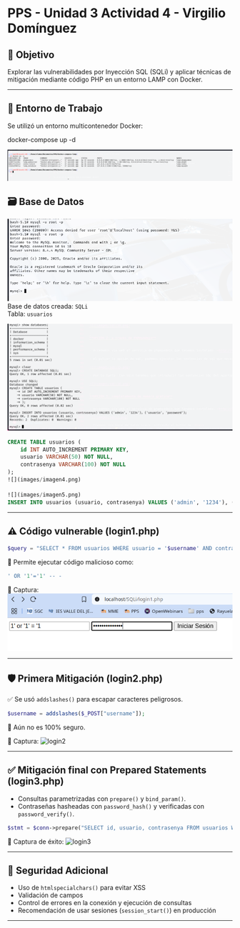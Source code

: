 # PPS - Unidad 3 Actividad 4 - Virgilio Domínguez

## 🎯 Objetivo
Explorar las vulnerabilidades por Inyección SQL (SQLi) y aplicar técnicas de mitigación mediante código PHP en un entorno LAMP con Docker.

---

## 🔧 Entorno de Trabajo

Se utilizó un entorno multicontenedor Docker:


docker-compose up -d

![](images/imagen1.png)

## 🗃️ Base de Datos
![](images/imagen2.png)
Base de datos creada: `SQLi`  
Tabla: `usuarios`

![](images/imagen3.png)
```sql
CREATE TABLE usuarios (
    id INT AUTO_INCREMENT PRIMARY KEY,
    usuario VARCHAR(50) NOT NULL,
    contrasenya VARCHAR(100) NOT NULL
);
![](images/imagen4.png)

![](images/imagen5.png)
INSERT INTO usuarios (usuario, contrasenya) VALUES ('admin', '1234'), ('usuario', 'password');
```

---

## ⚠️ Código vulnerable (login1.php)

```php
$query = "SELECT * FROM usuarios WHERE usuario = '$username' AND contrasenya = '$password'";
```

🔴 Permite ejecutar código malicioso como:

```sql
' OR '1'='1' -- -
```

🧪 Captura:
![login1](images/sqli20.png)

---

## 🛡️ Primera Mitigación (login2.php)

✅ Se usó `addslashes()` para escapar caracteres peligrosos.

```php
$username = addslashes($_POST["username"]);
```

🔴 Aún no es 100% seguro.

🧪 Captura:
![login2](img/sqli24.png)

---

## ✅ Mitigación final con Prepared Statements (login3.php)

- Consultas parametrizadas con `prepare()` y `bind_param()`.
- Contraseñas hasheadas con `password_hash()` y verificadas con `password_verify()`.

```php
$stmt = $conn->prepare("SELECT id, usuario, contrasenya FROM usuarios WHERE usuario = ?");
```

🧪 Captura de éxito:
![login3](img/sqli25.png)

---

## 🔐 Seguridad Adicional

- Uso de `htmlspecialchars()` para evitar XSS
- Validación de campos
- Control de errores en la conexión y ejecución de consultas
- Recomendación de usar sesiones (`session_start()`) en producción

---
